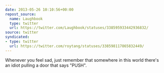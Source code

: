 ```yaml
---
date: 2013-05-26 10:10:56+00:00
repost_source:
  name: Laughbook
  type: twitter
  url: https://twitter.com/Laughbook/statuses/338595933442936832/
source: twitter
syndicated:
- type: twitter
  url: https://twitter.com/roytang/statuses/338598117865832449/
---
```


Whenever you feel sad, just remember that somewhere in this world there's an idiot pulling a door that says "PUSH".